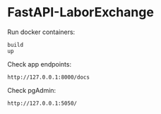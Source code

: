 # FastAPI-LaborExchange

Run docker containers:

    build
    up

Check app endpoints:

    http://127.0.0.1:8000/docs

Check pgAdmin:

    http://127.0.0.1:5050/